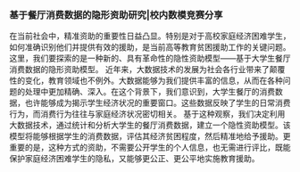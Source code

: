 ### 基于餐厅消费数据的隐形资助研究|校内数模竞赛分享
 
   在当前社会中，精准资助的重要性日益凸显。特别是对于高校家庭经济困难学生，如何准确识别他们并提供有效的援助，是当前高等教育贫困援助工作的关键问题。这里，我们要探索的是一种新的、具有革命性的隐性资助模型——基于大学生餐厅消费数据的隐形资助模型。
    近年来，大数据技术的发展为社会各行业带来了颠覆性的变化，教育领域也不例外。大数据能够为我们提供丰富的信息，从而在各种问题的处理中更加精确、深入。在这个背景下，我们意识到，大学生餐厅的消费数据，也许能够成为揭示学生经济状况的重要窗口。这些数据反映了学生的日常消费行为，而消费行为往往与家庭经济状况密切相关。
    基于这种观察，我们决定利用大数据技术，通过统计和分析大学生的餐厅消费数据，建立一个隐性资助模型。该模型将能够根据学生的消费数据，评估其经济贫困程度，然后精准地给予援助。更重要的是，这种方式的资助，不需要公开学生的个人信息，也无需进行评比，既能保护家庭经济困难学生的隐私，又能够更公正、更公平地实施教育援助。

